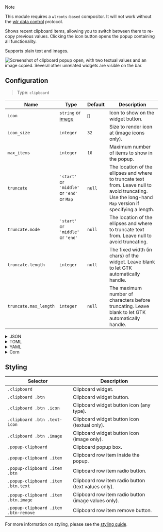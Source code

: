 > [!NOTE]
> This module requires a `wlroots-based` compositor. It will not work without the [wlr data control](https://wayland.app/protocols/wlr-data-control-unstable-v1) protocol.

Shows recent clipboard items, allowing you to switch between them to re-copy previous values.
Clicking the icon button opens the popup containing all functionality.

Supports plain text and images.

![Screenshot of clipboard popup open, with two textual values and an image copied. Several other unrelated widgets are visible on the bar.](https://f.jstanger.dev/github/ironbar/clipboard.png?raw)

## Configuration

> Type: `clipboard`

| Name                  | Type                                        | Default | Description                                                                                                                                           |
|-----------------------|---------------------------------------------|---------|-------------------------------------------------------------------------------------------------------------------------------------------------------|
| `icon`                | `string` or [image](images)                 | `󰨸`    | Icon to show on the widget button.                                                                                                                    |
| `icon_size`           | `integer`                                   | `32`    | Size to render icon at (image icons only).                                                                                                            |
| `max_items`           | `integer`                                   | `10`    | Maximum number of items to show in the popup.                                                                                                         |
| `truncate`            | `'start'` or `'middle'` or `'end'` or `Map` | `null`  | The location of the ellipses and where to truncate text from. Leave null to avoid truncating. Use the long-hand `Map` version if specifying a length. |
| `truncate.mode`       | `'start'` or `'middle'` or `'end'`          | `null`  | The location of the ellipses and where to truncate text from. Leave null to avoid truncating.                                                         |
| `truncate.length`     | `integer`                                   | `null`  | The fixed width (in chars) of the widget. Leave blank to let GTK automatically handle.                                                                |
| `truncate.max_length` | `integer`                                   | `null`  | The maximum number of characters before truncating. Leave blank to let GTK automatically handle.                                                      |

<details>
<summary>JSON</summary>

```json
{
  "end": {
    "type": "clipboard",
    "max_items": 3,
    "truncate": {
      "mode": "end",
      "length": 50
    }
  }
}
```
</details>

<details>
<summary>TOML</summary>

```toml
[[end]]
type = "clipboard"
max_items = 3

[[end.truncate]]
mode = "end"
length = 50
```
</details>

<details>
<summary>YAML</summary>

```yaml
end:
  - type: 'clipboard'
    max_items: 3
    truncate:
      mode: 'end'
      length: 50
```
</details>

<details>
<summary>Corn</summary>

```corn
{
    end = [ { 
        type = "clipboard" 
        max_items = 3 
        truncate.mode = "end" 
        truncate.length = 50 
    } ] 
}
```
</details>

## Styling

| Selector                             | Description                                          |
|--------------------------------------|------------------------------------------------------|
| `.clipboard`                         | Clipboard widget.                                    |
| `.clipboard .btn`                    | Clipboard widget button.                             |
| `.clipboard .btn .icon`              | Clipboard widget button icon (any type).             |
| `.clipboard .btn .text-icon`         | Clipboard widget button icon (textual only).         |
| `.clipboard .btn .image`             | Clipboard widget button icon (image only).           |
| `.popup-clipboard`                   | Clipboard popup box.                                 |
| `.popup-clipboard .item`             | Clipboard row item inside the popup.                 |
| `.popup-clipboard .item .btn`        | Clipboard row item radio button.                     |
| `.popup-clipboard .item .btn.text`   | Clipboard row item radio button (text values only).  |
| `.popup-clipboard .item .btn.image`  | Clipboard row item radio button (image values only). |
| `.popup-clipboard .item .btn-remove` | Clipboard row item remove button.                    |

For more information on styling, please see the [styling guide](styling-guide).